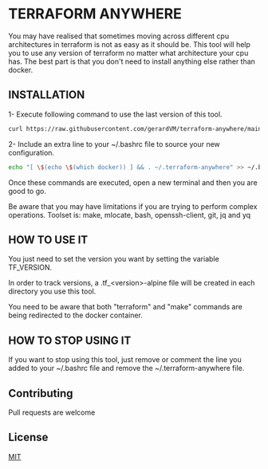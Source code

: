 # TERRAFORM ANYWHERE

You may have realised that sometimes moving across different cpu architectures in terraform is not as easy as it should be. This tool will help you to use any version of terraform no matter what architecture your cpu has. The best part is that you don't need to install anything else rather than docker.

## INSTALLATION

1- Execute following command to use the last version of this tool.

```bash
curl https://raw.githubusercontent.com/gerardVM/terraform-anywhere/main/terraform-anywhere.sh > ~/.terraform-anywhere
```

2- Include an extra line to your ~/.bashrc file to source your new configuration.
```bash
echo "[ \$(echo \$(which docker)) ] && . ~/.terraform-anywhere" >> ~/.bashrc
```

Once these commands are executed, open a new terminal and then you are good to go.

Be aware that you may have limitations if you are trying to perform complex operations. Toolset is: make, mlocate, bash, openssh-client, git, jq and yq

## HOW TO USE IT

You just need to set the version you want by setting the variable TF_VERSION.

In order to track versions, a .tf_\<version>-alpine file will be created in each directory you use this tool.

You need to be aware that both "terraform" and "make" commands are being redirected to the docker container.

## HOW TO STOP USING IT

If you want to stop using this tool, just remove or comment the line you added to your ~/.bashrc file and remove the ~/.terraform-anywhere file.

## Contributing

Pull requests are welcome

## License

[MIT](LICENSE)
